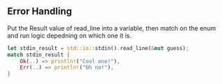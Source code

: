 ## Error Handling
Put the Result value of read_line into a variable, then match on the enum and run logic depedning on which one it is.
```rust
let stdin_result = std::io::stdin().read_line(&mut guess);
match stdin_result {
    Ok(..) => println!("Cool one!"),
    Err(..) => println!("Oh no!"),
}
```